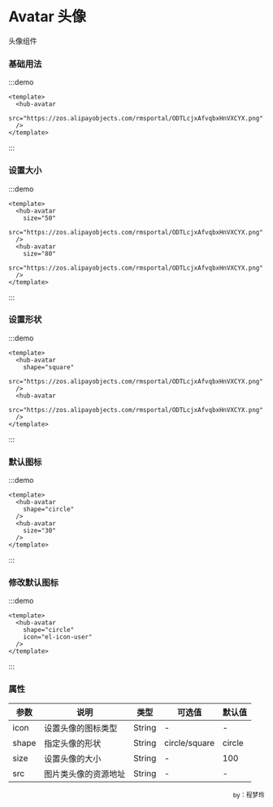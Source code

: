 # Avatar 头像
头像组件

### 基础用法
:::demo
```vue
<template>
  <hub-avatar 
    src="https://zos.alipayobjects.com/rmsportal/ODTLcjxAfvqbxHnVXCYX.png"
  />
</template>
```
:::

### 设置大小
:::demo
```vue
<template>
  <hub-avatar
    size="50"
    src="https://zos.alipayobjects.com/rmsportal/ODTLcjxAfvqbxHnVXCYX.png"
  />
  <hub-avatar
    size="80"
    src="https://zos.alipayobjects.com/rmsportal/ODTLcjxAfvqbxHnVXCYX.png"
  />
</template>
```
:::

### 设置形状
:::demo
```vue
<template>
  <hub-avatar 
    shape="square"
    src="https://zos.alipayobjects.com/rmsportal/ODTLcjxAfvqbxHnVXCYX.png"
  />
  <hub-avatar 
    src="https://zos.alipayobjects.com/rmsportal/ODTLcjxAfvqbxHnVXCYX.png"
  />
</template>
```
:::

### 默认图标
:::demo
```vue
<template>
  <hub-avatar
    shape="circle"
  />
  <hub-avatar
    size="30"
  />
</template>
```
:::

### 修改默认图标
:::demo
```vue
<template>
  <hub-avatar
    shape="circle"
    icon="el-icon-user"
  />
</template>
```
:::

### 属性
|  参数  |  说明  |  类型  |  可选值  |  默认值  |
|  ----  |  ----  |  ----  |  ----  |  ----  |
| icon  | 设置头像的图标类型 | String |  -  | - |
| shape  | 指定头像的形状 | String | circle/square	 | circle |
| size  | 设置头像的大小 | String | - | 100 |
| src  | 图片类头像的资源地址 | String | - | - |

<div style="float: right; font-size: 12px;">by：程梦玲</div>